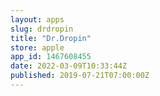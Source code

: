 ```yaml
---
layout: apps
slug: drdropin
title: "Dr.Dropin"
store: apple
app_id: 1467608455
date: 2022-03-09T10:33:44Z
published: 2019-07-21T07:00:00Z
---
```

